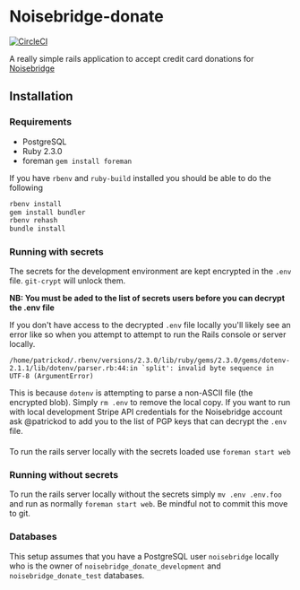 # Noisebridge-donate

[![CircleCI](https://circleci.com/gh/noisebridge/donate.noisebridge.net/tree/master.svg?style=svg)](https://circleci.com/gh/noisebridge/donate.noisebridge.net/tree/master)

A really simple rails application to accept credit card donations for [Noisebridge](https://noisebridge.net)

## Installation

### Requirements

  * PostgreSQL
  * Ruby 2.3.0
  * foreman `gem install foreman`

If you have `rbenv` and `ruby-build` installed you should be able to do the following
```bash
rbenv install
gem install bundler
rbenv rehash
bundle install
```

### Running with secrets
The secrets for the development environment are kept encrypted in the `.env` file. `git-crypt` will unlock them.

**NB: You must be aded to the list of secrets users before you can decrypt the .env file**

If you don't have access to the decrypted `.env` file locally you'll likely see
an error like so when you attempt to attempt to run the Rails console or server
locally. 
```
/home/patrickod/.rbenv/versions/2.3.0/lib/ruby/gems/2.3.0/gems/dotenv-2.1.1/lib/dotenv/parser.rb:44:in `split': invalid byte sequence in UTF-8 (ArgumentError)
```

This is because `dotenv` is attempting to parse a non-ASCII file (the
encrypted blob). Simply `rm .env` to remove the local copy. If you want to run
with local development Stripe API credentials for the Noisebridge account ask
@patrickod to add you to the list of PGP keys that can decrypt the `.env` file.


#### 

To run the rails server locally with the secrets loaded use `foreman start web`

### Running without secrets
To run the rails server locally without the secrets simply `mv .env .env.foo`
and run as normally `foreman start web`. Be mindful not to commit this move to
git.

### Databases

This setup assumes that you have a PostgreSQL user `noisebridge` locally who is the owner of `noisebridge_donate_development` and `noisebridge_donate_test` databases.

